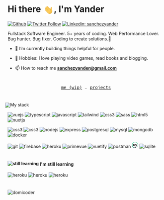 <!-- https://github.com/domicoder/domicoder/blob/master/assets/hello.gif -->

# Hi there <img align="center" src="https://raw.githubusercontent.com/domicoder/domicoder/main/assets/hello.gif" width="35">, I'm Yander

[![Github](https://img.shields.io/github/followers/domicoder?label=Follow&style=social)](https://github.com/domicoder)
[![Twitter Follow](https://img.shields.io/twitter/follow/misteranmol?label=Follow)](https://twitter.com/intent/follow?screen_name=yandertz)
[![Linkedin: sanchezyander](https://img.shields.io/badge/-domicoder-blue?style=flat-square&logo=Linkedin&logoColor=white&link=https://www.linkedin.com/in/sanchezyander/)](https://www.linkedin.com/in/sanchezyander/)

Fullstack Software Engineer. 5+ years of coding. Web Performance Lover. Bug hunter. Bug fixer. Coding to create solutions.💚

-   🔭 I’m currently building things helpful for people.

-   🏀 Hobbies: I love playing video games, read books and blogging.

-   📫 How to reach me **sanchezyander@gmail.com**

#

<p align="center">
  <samp>
    <a href="https://sanchezyander.com">me (wip)</a> .
    <a href="https://sanchezyander.com/projects">projects</a>
  </samp>
</p>

#

<!-- stack -->
<p align="left"><img align="center" style="margin-left:-8px;" src="https://media.giphy.com/media/v1.Y2lkPTc5MGI3NjExY3I1Mmd5ZTRuZXduMmZ1NDV6d21ueHlqc3E2dHVsdnZnbHh1aWVvZSZlcD12MV9pbnRlcm5hbF9naWZfYnlfaWQmY3Q9cw/9JJq5lC0Xz3XcDik9O/giphy.gif" width="30">My stack</p>
<p align="left"><img src="https://icongr.am/devicon/vuejs-original.svg" alt="vuejs" width="20" height="20"/> <img src="https://icongr.am/devicon/typescript-original.svg" alt="typescript" width="20" height="20"/> <img src="https://icongr.am/devicon/javascript-original.svg" alt="javascript" width="20" height="20"/> <img src="https://www.vectorlogo.zone/logos/tailwindcss/tailwindcss-icon.svg" alt="tailwind" width="20" height="20"/> <img src="https://icongr.am/devicon/css3-original-wordmark.svg" alt="css3" width="20" height="20"/> <img src="https://icongr.am/devicon/sass-original.svg" alt="sass" width="20" height="20"/> <img src="https://icongr.am/devicon/html5-original-wordmark.svg" alt="html5" width="20" height="20"/> <img src="https://www.vectorlogo.zone/logos/nuxtjs/nuxtjs-icon.svg" alt="nuxtjs" width="20" height="20"/></p>
<p align="left"><img src="https://icongr.am/devicon/python-original.svg" alt="css3" width="20" height="20"/> <img src="https://icongr.am/devicon/django-original.svg" alt="css3" width="20" height="20"/> <img src="https://icongr.am/devicon/nodejs-original-wordmark.svg" alt="nodejs" width="20" height="20"/> <img src="https://icongr.am/devicon/express-original-wordmark.svg" alt="express" width="20" height="20"/> <img src="https://icongr.am/devicon/postgresql-original-wordmark.svg" alt="postgresql" width="20" height="20"/> <img src="https://icongr.am/devicon/mysql-original-wordmark.svg" alt="mysql" width="20" height="20"/> <img src="https://icongr.am/devicon/mongodb-original-wordmark.svg" alt="mongodb" width="20" height="20"/> <img src="https://icongr.am/devicon/docker-original-wordmark.svg" alt="docker" width="20" height="20"/></p>
<p align="left">
<img src="https://www.vectorlogo.zone/logos/git-scm/git-scm-icon.svg" alt="git" width="20" height="20"/> <img src="https://www.vectorlogo.zone/logos/firebase/firebase-icon.svg" alt="firebase" width="20" height="20"/> <img src="https://www.vectorlogo.zone/logos/heroku/heroku-icon.svg" alt="heroku" width="20" height="20"/> <img src="https://raw.githubusercontent.com/dochne/wappalyzer/471c2fb0b093973c098bd1855b89c8cde4997479/src/images/icons/PrimeVue.svg" alt="primevue" width="20" height="20"/> <img src="https://raw.githubusercontent.com/dochne/wappalyzer/471c2fb0b093973c098bd1855b89c8cde4997479/src/images/icons/Vuetify.svg" alt="vuetify" width="20" height="20"/> <img src="https://www.vectorlogo.zone/logos/getpostman/getpostman-icon.svg" alt="postman" width="20" height="20"/> <img src="https://raw.githubusercontent.com/devicons/devicon/6910f0503efdd315c8f9b858234310c06e04d9c0/icons/cypressio/cypressio-original.svg" alt="cypressio" width="20" height="20"/> <img src="https://www.vectorlogo.zone/logos/sqlite/sqlite-icon.svg" alt="sqlite" width="20" height="20"/></p>

#

#### <img style="margin-top:-6px;" align="center" src="https://media.giphy.com/media/v1.Y2lkPTc5MGI3NjExdXVlaXdjZW9lZnF5MzZjMXVieGIydnNtYzYzdHM1eG85Y2o5N2htMiZlcD12MV9pbnRlcm5hbF9naWZfYnlfaWQmY3Q9cw/fRZAE0rCMKvGxQv4tK/giphy.gif" width="20" alt="still learning"> I'm still learning

<p align="left"><img src="https://img.shields.io/badge/-FFmpeg-007808?style=social&logo=ffmpeg&logoColor=0A7D12" alt="heroku" width="83" height="20"/> <img src="https://img.shields.io/badge/-Python-007808?style=social&logo=python&logoColor=0A7D12" alt="heroku" width="83" height="20"/> <img src="https://img.shields.io/badge/-Django-007808?style=social&logo=django&logoColor=0A7D12" alt="heroku" width="83" height="20"/></p>

#

<!-- Profile views -->
<p><p align="left"> <img src="https://komarev.com/ghpvc/?username=domicoder" alt="domicoder" /> </p></p>
